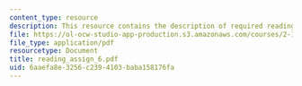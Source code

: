 ```yaml
---
content_type: resource
description: This resource contains the description of required readings.
file: https://ol-ocw-studio-app-production.s3.amazonaws.com/courses/2-141-modeling-and-simulation-of-dynamic-systems-fall-2006/6aaefa8e3256c2394103baba158176fa_reading_assign_6.pdf
file_type: application/pdf
resourcetype: Document
title: reading_assign_6.pdf
uid: 6aaefa8e-3256-c239-4103-baba158176fa
---
```


